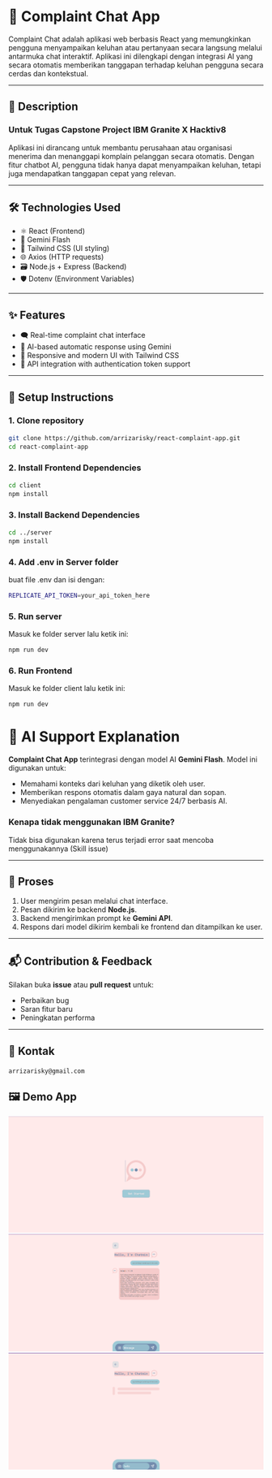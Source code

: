 # 📣 Complaint Chat App

Complaint Chat adalah aplikasi web berbasis React yang memungkinkan pengguna menyampaikan keluhan atau pertanyaan secara langsung melalui antarmuka chat interaktif. Aplikasi ini dilengkapi dengan integrasi AI yang secara otomatis memberikan tanggapan terhadap keluhan pengguna secara cerdas dan kontekstual.

---

## 📝 Description
### Untuk Tugas Capstone Project IBM Granite X Hacktiv8

Aplikasi ini dirancang untuk membantu perusahaan atau organisasi menerima dan menanggapi komplain pelanggan secara otomatis. Dengan fitur chatbot AI, pengguna tidak hanya dapat menyampaikan keluhan, tetapi juga mendapatkan tanggapan cepat yang relevan.

---

## 🛠️ Technologies Used

- ⚛️ React (Frontend)
- 🧠 Gemini Flash
- 🎨 Tailwind CSS (UI styling)
- 🌐 Axios (HTTP requests)
- 🗃️ Node.js + Express (Backend)
- 🛡️ Dotenv (Environment Variables)

---

## ✨ Features

- 🗨️ Real-time complaint chat interface
- 🤖 AI-based automatic response using Gemini
- 🎨 Responsive and modern UI with Tailwind CSS
- 🔗 API integration with authentication token support

---

## 🚀 Setup Instructions

### 1. Clone repository
```bash
git clone https://github.com/arrizarisky/react-complaint-app.git
cd react-complaint-app
```
### 2. Install Frontend Dependencies
```bash
cd client
npm install
```
### 3. Install Backend Dependencies
```bash
cd ../server
npm install
```
### 4. Add .env in Server folder
buat file .env dan isi dengan:
```bash
REPLICATE_API_TOKEN=your_api_token_here
```
### 5. Run server
Masuk ke folder server lalu ketik ini:
```bash
npm run dev
```
### 6. Run Frontend
Masuk ke folder client lalu ketik ini:
```bash
npm run dev
```

# 🤖 AI Support Explanation

**Complaint Chat App** terintegrasi dengan model AI **Gemini Flash**. Model ini digunakan untuk:

- Memahami konteks dari keluhan yang diketik oleh user.
- Memberikan respons otomatis dalam gaya natural dan sopan.
- Menyediakan pengalaman customer service 24/7 berbasis AI.

### Kenapa tidak menggunakan IBM Granite? 
Tidak bisa digunakan karena terus terjadi error saat mencoba menggunakannya (Skill issue)

---

## 🔁 Proses

1. User mengirim pesan melalui chat interface.
2. Pesan dikirim ke backend **Node.js**.
3. Backend mengirimkan prompt ke **Gemini API**.
4. Respons dari model dikirim kembali ke frontend dan ditampilkan ke user.

---

## 📬 Contribution & Feedback

Silakan buka **issue** atau **pull request** untuk:

- Perbaikan bug  
- Saran fitur baru  
- Peningkatan performa  

---

## 📧 Kontak

`arrizarisky@gmail.com`


## 🖼️ Demo App
![Get Started Preview](./Demo/image1.png)
![Chat Admin AI Preview](./Demo/image2.png)
![Load Chat Admin AI Preview](./Demo/image3.png)
